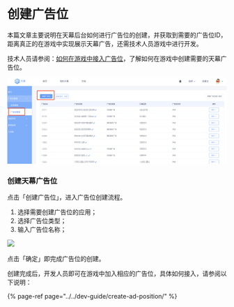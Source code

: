 # 创建广告位

本篇文章主要说明在天幕后台如何进行广告位的创建，并获取到需要的广告位ID，距离真正的在游戏中实现展示天幕广告，还需技术人员游戏中进行开发。

技术人员请参阅：[如何在游戏中接入广告位](../../dev-guide/create-ad-position/)，了解如何在游戏中创建需要的天幕广告位。

![](../../.gitbook/assets/image%20%2844%29.png)

### **创建天幕广告位**

点击「创建广告位」，进入广告位创建流程。

1. 选择需要创建广告位的应用；
2. 选择广告位类型；
3. 输入广告位名称；

![](https://cdn.nlark.com/yuque/0/2019/png/254569/1557216607818-225b7cff-9612-46f5-afd8-05bfce8169bd.png?x-oss-process=image/resize,w_2000)

点击「确定」即完成广告位的创建。

创建完成后，开发人员即可在游戏中加入相应的广告位，具体如何接入，请参阅以下说明：

{% page-ref page="../../dev-guide/create-ad-position/" %}





